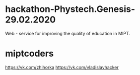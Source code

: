 # hackathon-Phystech.Genesis-29.02.2020
Web - service for improving the quality of education in MIPT. 
# miptcoders
https://vk.com/zhihorka
https://vk.com/vladislavhacker
